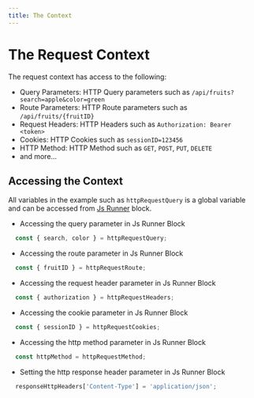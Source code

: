 ```yaml
---
title: The Context
---
```


# The Request Context
The request context has access to the following:

- Query Parameters: HTTP Query parameters such as `/api/fruits?search=apple&color=green`
- Route Parameters: HTTP Route parameters such as `/api/fruits/{fruitID}`
- Request Headers: HTTP Headers such as `Authorization: Bearer <token>`
- Cookies: HTTP Cookies such as `sessionID=123456`
- HTTP Method: HTTP Method such as `GET`, `POST`, `PUT`, `DELETE`
- and more...

## Accessing the Context
All variables in the example such as `httpRequestQuery` is a global variable and can be accessed from [Js Runner](../blocks/built-in/jsrunner.md) block.
- Accessing the query parameter in Js Runner Block
```javascript
  const { search, color } = httpRequestQuery;
```
- Accessing the route parameter in Js Runner Block
```javascript
  const { fruitID } = httpRequestRoute;
```
- Accessing the request header parameter in Js Runner Block
```javascript
  const { authorization } = httpRequestHeaders;
```
- Accessing the cookie parameter in Js Runner Block
```javascript
  const { sessionID } = httpRequestCookies;
```
- Accessing the http method parameter in Js Runner Block
```javascript
  const httpMethod = httpRequestMethod;
```
- Setting the http response header parameter in Js Runner Block
```javascript
  responseHttpHeaders['Content-Type'] = 'application/json';
```
